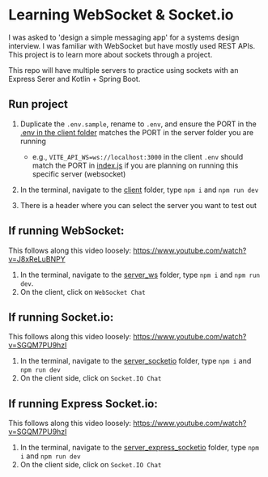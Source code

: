 # Learning WebSocket & Socket.io

I was asked to 'design a simple messaging app' for a systems design interview. I was familiar with WebSocket but have mostly used REST APIs. This project is to learn more about sockets through a project.

This repo will have multiple servers to practice using sockets with an Express Serer and Kotlin + Spring Boot.

## Run project

1. Duplicate the `.env.sample`, rename to `.env`, and ensure the PORT in the [.env in the client folder](./client/) matches the PORT in the server folder you are running

   - e.g., `VITE_API_WS=ws://localhost:3000` in the client `.env` should match the PORT in [index.js](./server_node_ws/index.js) if you are planning on running this specific server (websocket)

2. In the terminal, navigate to the [client](./client/) folder, type `npm i` and `npm run dev`
3. There is a header where you can select the server you want to test out

## If running WebSocket:

This follows along this video loosely: https://www.youtube.com/watch?v=J8xReLuBNPY

1. In the terminal, navigate to the [server_ws](./server_node_ws/) folder, type `npm i` and `npm run dev`.
2. On the client, click on `WebSocket Chat`

## If running Socket.io:

This follows along this video loosely: https://www.youtube.com/watch?v=SGQM7PU9hzI

1. In the terminal, navigate to the [server_socketio](./server_socketio/) folder, type `npm i` and `npm run dev`
2. On the client side, click on `Socket.IO Chat`

## If running Express Socket.io:

This follows along this video loosely: https://www.youtube.com/watch?v=SGQM7PU9hzI

1. In the terminal, navigate to the [server_express_socketio](./server_express_socketio/) folder, type `npm i` and `npm run dev`
2. On the client side, click on `Socket.IO Chat`
